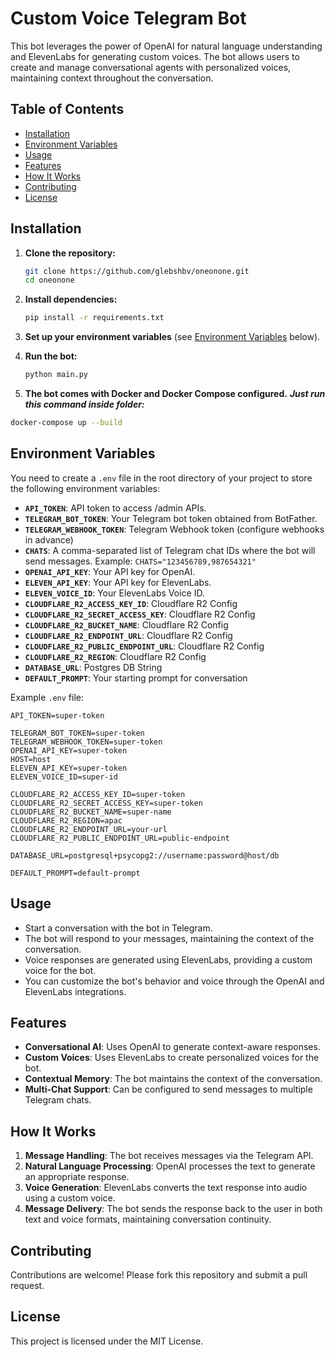 
# **Custom Voice Telegram Bot**

This bot leverages the power of OpenAI for natural language understanding and ElevenLabs for generating custom voices. The bot allows users to create and manage conversational agents with personalized voices, maintaining context throughout the conversation.

## **Table of Contents**
- [Installation](#installation)
- [Environment Variables](#environment-variables)
- [Usage](#usage)
- [Features](#features)
- [How It Works](#how-it-works)
- [Contributing](#contributing)
- [License](#license)

## **Installation**

1. **Clone the repository:**
   ```bash
   git clone https://github.com/glebshbv/oneonone.git
   cd oneonone
   ```

2. **Install dependencies:**
   ```bash
   pip install -r requirements.txt
   ```

3. **Set up your environment variables** (see [Environment Variables](#environment-variables) below).

4. **Run the bot:**
   ```bash
   python main.py
   ```

5. **The bot comes with Docker and Docker Compose configured.**
 ***Just run this command inside folder:***
```bash
docker-compose up --build
```

## **Environment Variables**

You need to create a `.env` file in the root directory of your project to store the following environment variables:

- **`API_TOKEN`**: API token to access /admin APIs.
- **`TELEGRAM_BOT_TOKEN`**: Your Telegram bot token obtained from BotFather.
- **`TELEGRAM_WEBHOOK_TOKEN`**: Telegram Webhook token (configure webhooks in advance)
- **`CHATS`**: A comma-separated list of Telegram chat IDs where the bot will send messages. Example: `CHATS="123456789,987654321"`
- **`OPENAI_API_KEY`**: Your API key for OpenAI.
- **`ELEVEN_API_KEY`**: Your API key for ElevenLabs.
- **`ELEVEN_VOICE_ID`**: Your ElevenLabs Voice ID.
- **`CLOUDFLARE_R2_ACCESS_KEY_ID`**: Cloudflare R2 Config
- **`CLOUDFLARE_R2_SECRET_ACCESS_KEY`**: Cloudflare R2 Config
- **`CLOUDFLARE_R2_BUCKET_NAME`**: Cloudflare R2 Config
- **`CLOUDFLARE_R2_ENDPOINT_URL`**: Cloudflare R2 Config
- **`CLOUDFLARE_R2_PUBLIC_ENDPOINT_URL`**: Cloudflare R2 Config
- **`CLOUDFLARE_R2_REGION`**: Cloudflare R2 Config
- **`DATABASE_URL`**: Postgres DB String
- **`DEFAULT_PROMPT`**: Your starting prompt for conversation



Example `.env` file:
```dotenv
API_TOKEN=super-token

TELEGRAM_BOT_TOKEN=super-token
TELEGRAM_WEBHOOK_TOKEN=super-token
OPENAI_API_KEY=super-token
HOST=host
ELEVEN_API_KEY=super-token
ELEVEN_VOICE_ID=super-id

CLOUDFLARE_R2_ACCESS_KEY_ID=super-token
CLOUDFLARE_R2_SECRET_ACCESS_KEY=super-token
CLOUDFLARE_R2_BUCKET_NAME=super-name
CLOUDFLARE_R2_REGION=apac
CLOUDFLARE_R2_ENDPOINT_URL=your-url
CLOUDFLARE_R2_PUBLIC_ENDPOINT_URL=public-endpoint

DATABASE_URL=postgresql+psycopg2://username:password@host/db

DEFAULT_PROMPT=default-prompt

```

## **Usage**

- Start a conversation with the bot in Telegram.
- The bot will respond to your messages, maintaining the context of the conversation.
- Voice responses are generated using ElevenLabs, providing a custom voice for the bot.
- You can customize the bot's behavior and voice through the OpenAI and ElevenLabs integrations.

## **Features**

- **Conversational AI**: Uses OpenAI to generate context-aware responses.
- **Custom Voices**: Uses ElevenLabs to create personalized voices for the bot.
- **Contextual Memory**: The bot maintains the context of the conversation.
- **Multi-Chat Support**: Can be configured to send messages to multiple Telegram chats.

## **How It Works**

1. **Message Handling**: The bot receives messages via the Telegram API.
2. **Natural Language Processing**: OpenAI processes the text to generate an appropriate response.
3. **Voice Generation**: ElevenLabs converts the text response into audio using a custom voice.
4. **Message Delivery**: The bot sends the response back to the user in both text and voice formats, maintaining conversation continuity.

## **Contributing**

Contributions are welcome! Please fork this repository and submit a pull request.

## **License**

This project is licensed under the MIT License.
